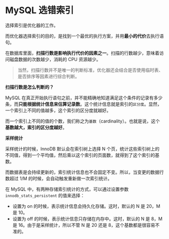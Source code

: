 # MySQL 选错索引

选择索引是优化器的工作。

而优化器选择索引的目的，是找到一个最优的执行方案，并用**最小的代价**去执行语句。

在数据库里面，**扫描行数是影响执行代价的因素之一**。扫描的行数越少，意味着访问磁盘数据的次数越少，消耗的 CPU 资源越少。

> 当然，扫描行数并不是唯一的判断标准，优化器还会结合是否使用临时表、是否排序等因素进行综合判断。



**扫描行数是怎么判断的？**

MySQL 在真正开始执行语句之前，并不能精确地知道满足这个条件的记录有多少条，而**只能根据统计信息来估算记录数**。这个统计信息就是索引的`区分度`。显然，一个索引上不同的值越多，这个索引的区分度就越好。

而一个索引上不同的值的个数，我们称之为`基数`（cardinality）。也就是说，这个**基数越大，索引的区分度越好**。

**采样统计**

采样统计的时候，InnoDB 默认会在索引树上选择 N 个页，统计这些索引树上的不同值，得到一个平均值，然后乘以这个索引的页面数，就得到了这个索引的基数。

而数据表是会持续更新的，索引统计信息也不会固定不变。所以，当变更的数据行数超过 1/M 的时候，会自动触发重新做一次索引统计。

在 MySQL 中，有两种存储索引统计的方式，可以通过设置参数 `innodb_stats_persistent` 的值来选择：

* 设置为 on 的时候，表示统计信息会持久化存储。这时，默认的 N 是 20，M 是 10。
* 设置为 off 的时候，表示统计信息只存储在内存中。这时，默认的 N 是 8，M 是 16。由于是采样统计，所以不管 N 是 20 还是 8，这个基数都是很容易不准的。

